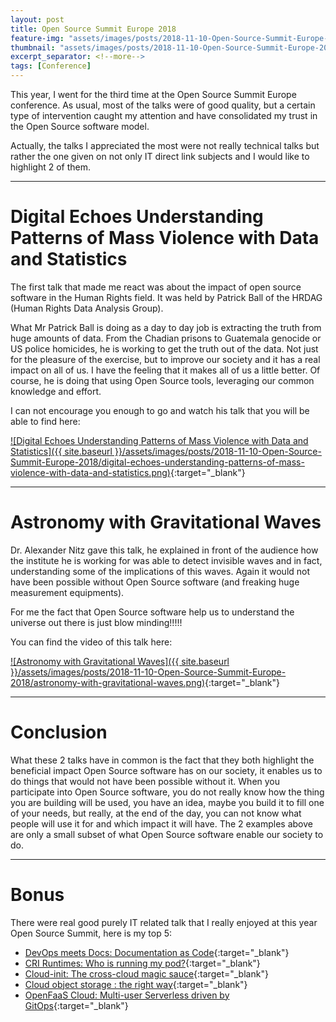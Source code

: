```yaml
---
layout: post
title: Open Source Summit Europe 2018
feature-img: "assets/images/posts/2018-11-10-Open-Source-Summit-Europe-2018/OSSEU18-banner.jpg"
thumbnail: "assets/images/posts/2018-11-10-Open-Source-Summit-Europe-2018/OSSEU18-banner.jpg"
excerpt_separator: <!--more-->
tags: [Conference]
---
```


This year, I went for the third time at the Open Source Summit Europe conference. As usual, most of the talks were of good quality, but a certain type of intervention caught my attention and have consolidated my trust in the Open Source software model.
<!--more-->

Actually, the talks I appreciated the most were not really technical talks but rather the one given on not only IT direct link subjects and I would like to highlight 2 of them.

---

# Digital Echoes Understanding Patterns of Mass Violence with Data and Statistics

The first talk that made me react was about the impact of open source software in the Human Rights field. It was held by Patrick Ball of the HRDAG (Human Rights Data Analysis Group).

What Mr Patrick Ball is doing as a day to day job is extracting the truth from huge amounts of data. From the Chadian prisons to Guatemala genocide or US police homicides, he is working to get the truth out of the data. Not just for the pleasure of the exercise, but to improve our society and it has a real impact on all of us. I have the feeling that it makes all of us a little better. Of course, he is doing that using Open Source tools, leveraging our common knowledge and effort.

I can not encourage you enough to go and watch his talk that you will be able to find here:

[![Digital Echoes Understanding Patterns of Mass Violence with Data and Statistics]({{ site.baseurl }}/assets/images/posts/2018-11-10-Open-Source-Summit-Europe-2018/digital-echoes-understanding-patterns-of-mass-violence-with-data-and-statistics.png)](https://www.youtube.com/watch?v=wGF6zAlE1hs&list=PLbzoR-pLrL6qThA7SAbhVfuMbjZsJX1CY){:target="_blank"}

---

# Astronomy with Gravitational Waves

Dr. Alexander Nitz gave this talk, he explained in front of the audience how the institute he is working for was able to detect invisible waves and in fact, understanding some of the implications of this waves. Again it would not have been possible without Open Source software (and freaking huge measurement equipments).

For me the fact that Open Source software help us to understand the universe out there is just blow minding!!!!!

You can find the video of this talk here:

[![Astronomy with Gravitational Waves]({{ site.baseurl }}/assets/images/posts/2018-11-10-Open-Source-Summit-Europe-2018/astronomy-with-gravitational-waves.png)](https://youtu.be/kKmwyvZnPUE?list=PLbzoR-pLrL6qThA7SAbhVfuMbjZsJX1CY){:target="_blank"}

---

# Conclusion

What these 2 talks have in common is the fact that they both highlight the beneficial impact Open Source software has on our society, it enables us to do things that would not have been possible without it. When you participate into Open Source software, you do not really know how the thing you are building will be used, you have an idea, maybe you build it to fill one of your needs, but really, at the end of the day, you can not know what people will use it for and which impact it will have. The 2 examples above are only a small subset of what Open Source software enable our society to do.

---

# Bonus

There were real good purely IT related talk that I really enjoyed at this year Open Source Summit, here is my top 5:

- [DevOps meets Docs: Documentation as Code](https://events.linuxfoundation.org/wp-content/uploads/2017/12/DevOps-Meets-Docs-Documentation-as-Code-Robert-Kratky-Red-Hat.pdf){:target="_blank"}
- [CRI Runtimes: Who is running my pod?](https://events.linuxfoundation.org/wp-content/uploads/2017/12/Whos-Running-my-Pods-A-Deep-Dive-into-Kubernetes-and-the-Container-Runtime-Interface-Phil-Estes-IBM.pdf){:target="_blank"}
- [Cloud-init: The cross-cloud magic sauce](https://events.linuxfoundation.org/wp-content/uploads/2017/12/cloud-init-The-cross-cloud-Magic-Sauce-Scott-Moser-Chad-Smith-Canonical.pdf){:target="_blank"}
- [Cloud object storage : the right way](https://events.linuxfoundation.org/wp-content/uploads/2017/12/Cloud-Object-Storage-The-Right-Way-Orit-Wasserman-Lightbits-Labs.pdf){:target="_blank"}
- [OpenFaaS Cloud: Multi-user Serverless driven by GitOps](https://events.linuxfoundation.org/wp-content/uploads/2017/12/oss-eu-final-22-oct-vmware_alex-ellis.pdf){:target="_blank"}